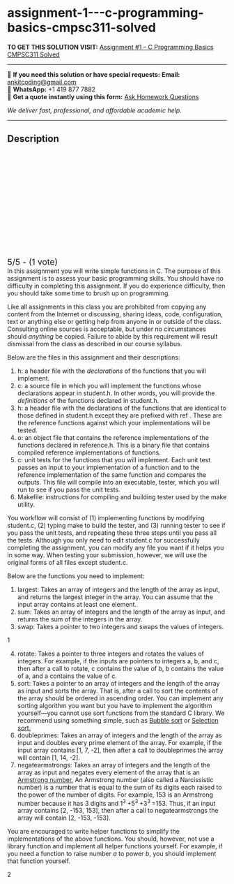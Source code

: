 # assignment-1---c-programming-basics-cmpsc311-solved
**TO GET THIS SOLUTION VISIT:** [Assignment #1 – C Programming Basics CMPSC311 Solved](https://www.ankitcodinghub.com/product/assignment-1-c-programming-basics-cmpsc311-solved/)


---

📩 **If you need this solution or have special requests:** **Email:** ankitcoding@gmail.com  
📱 **WhatsApp:** +1 419 877 7882  
📄 **Get a quote instantly using this form:** [Ask Homework Questions](https://www.ankitcodinghub.com/services/ask-homework-questions/)

*We deliver fast, professional, and affordable academic help.*

---

<h2>Description</h2>



<div class="kk-star-ratings kksr-auto kksr-align-center kksr-valign-top" data-payload="{&quot;align&quot;:&quot;center&quot;,&quot;id&quot;:&quot;85581&quot;,&quot;slug&quot;:&quot;default&quot;,&quot;valign&quot;:&quot;top&quot;,&quot;ignore&quot;:&quot;&quot;,&quot;reference&quot;:&quot;auto&quot;,&quot;class&quot;:&quot;&quot;,&quot;count&quot;:&quot;1&quot;,&quot;legendonly&quot;:&quot;&quot;,&quot;readonly&quot;:&quot;&quot;,&quot;score&quot;:&quot;5&quot;,&quot;starsonly&quot;:&quot;&quot;,&quot;best&quot;:&quot;5&quot;,&quot;gap&quot;:&quot;4&quot;,&quot;greet&quot;:&quot;Rate this product&quot;,&quot;legend&quot;:&quot;5\/5 - (1 vote)&quot;,&quot;size&quot;:&quot;24&quot;,&quot;title&quot;:&quot;Assignment #1 - C Programming Basics  CMPSC311 Solved&quot;,&quot;width&quot;:&quot;138&quot;,&quot;_legend&quot;:&quot;{score}\/{best} - ({count} {votes})&quot;,&quot;font_factor&quot;:&quot;1.25&quot;}">

<div class="kksr-stars">

<div class="kksr-stars-inactive">
            <div class="kksr-star" data-star="1" style="padding-right: 4px">


<div class="kksr-icon" style="width: 24px; height: 24px;"></div>
        </div>
            <div class="kksr-star" data-star="2" style="padding-right: 4px">


<div class="kksr-icon" style="width: 24px; height: 24px;"></div>
        </div>
            <div class="kksr-star" data-star="3" style="padding-right: 4px">


<div class="kksr-icon" style="width: 24px; height: 24px;"></div>
        </div>
            <div class="kksr-star" data-star="4" style="padding-right: 4px">


<div class="kksr-icon" style="width: 24px; height: 24px;"></div>
        </div>
            <div class="kksr-star" data-star="5" style="padding-right: 4px">


<div class="kksr-icon" style="width: 24px; height: 24px;"></div>
        </div>
    </div>

<div class="kksr-stars-active" style="width: 138px;">
            <div class="kksr-star" style="padding-right: 4px">


<div class="kksr-icon" style="width: 24px; height: 24px;"></div>
        </div>
            <div class="kksr-star" style="padding-right: 4px">


<div class="kksr-icon" style="width: 24px; height: 24px;"></div>
        </div>
            <div class="kksr-star" style="padding-right: 4px">


<div class="kksr-icon" style="width: 24px; height: 24px;"></div>
        </div>
            <div class="kksr-star" style="padding-right: 4px">


<div class="kksr-icon" style="width: 24px; height: 24px;"></div>
        </div>
            <div class="kksr-star" style="padding-right: 4px">


<div class="kksr-icon" style="width: 24px; height: 24px;"></div>
        </div>
    </div>
</div>


<div class="kksr-legend" style="font-size: 19.2px;">
            5/5 - (1 vote)    </div>
    </div>
In this assignment you will write simple functions in C. The purpose of this assignment is to assess your basic programming skills. You should have no difficulty in completing this assignment. If you do experience difficulty, then you should take some time to brush up on programming.

Like all assignments in this class you are prohibited from copying any content from the Internet or discussing, sharing ideas, code, configuration, text or anything else or getting help from anyone in or outside of the class. Consulting online sources is acceptable, but under no circumstances should <em>anything </em>be copied. Failure to abide by this requirement will result dismissal from the class as described in our course syllabus.

Below are the files in this assignment and their descriptions:

<ol>
<li>h: a header file with the <em>declarations </em>of the functions that you will implement.</li>
<li>c: a source file in which you will implement the functions whose declarations appear in student.h. In other words, you will provide the <em>definitions </em>of the functions declared in student.h.</li>
<li>h: a header file with the declarations of the functions that are identical to those defined in student.h except they are prefixed with ref . These are the reference functions against which your implementations will be tested.</li>
<li>o: an object file that contains the reference implementations of the functions declared in reference.h. This is a binary file that contains compiled reference implementations of functions.</li>
<li>c: unit tests for the functions that you will implement. Each unit test passes an input to your implementation of a function and to the reference implementation of the same function and compares the outputs. This file will compile into an executable, tester, which you will run to see if you pass the unit tests.</li>
<li>Makefile: instructions for compiling and building tester used by the make utility.</li>
</ol>
You workflow will consist of (1) implementing functions by modifying student.c, (2) typing make to build the tester, and (3) running tester to see if you pass the unit tests, and repeating these three steps until you pass all the tests. Although you only need to edit student.c for successfully completing the assignment, you can modify any file you want if it helps you in some way. When testing your submission, however, we will use the original forms of all files except student.c.

Below are the functions you need to implement:

<ol>
<li>largest: Takes an array of integers and the length of the array as input, and returns the largest integer in the array. You can assume that the input array contains at least one element.</li>
<li>sum: Takes an array of integers and the length of the array as input, and returns the sum of the integers in the array.</li>
<li>swap: Takes a pointer to two integers and swaps the values of integers.</li>
</ol>
1

<ol start="4">
<li>rotate: Takes a pointer to three integers and rotates the values of integers. For example, if the inputs are pointers to integers a, b, and c, then after a call to rotate, c contains the value of b, b contains the value of a, and a contains the value of c.</li>
<li>sort: Takes a pointer to an array of integers and the length of the array as input and sorts the array. That is, after a call to sort the contents of the array should be ordered in ascending order. You can implement any sorting algorithm you want but you have to implement the algorithm yourself—you cannot use sort functions from the standard C library. We recommend using something simple, such as <a href="https://en.wikipedia.org/wiki/Bubble_sort">Bubble sort</a> or <a href="https://en.wikipedia.org/wiki/Selection_sort">Selection sort.</a></li>
<li>doubleprimes: Takes an array of integers and the length of the array as input and doubles every prime element of the array. For example, if the input array contains [1, 7, -2], then after a call to doubleprimes the array will contain [1, 14, -2].</li>
<li>negatearmstrongs: Takes an array of integers and the length of the array as input and negates every element of the array that is an <a href="https://en.wikipedia.org/wiki/Narcissistic_number">Armstrong number.</a> An Armstrong number (also called a Narcissistic number) is a number that is equal to the sum of its digits each raised to the power of the number of digits. For example, 153 is an Armstrong number because it has 3 digits and 1<sup>3 </sup>+5<sup>3 </sup>+3<sup>3 </sup>=153. Thus, if an input array contains [2, -153, 153], then after a call to negatearmstrongs the array will contain [2, -153, -153].</li>
</ol>
You are encouraged to write helper functions to simplify the implementations of the above functions. You should, however, not use a library function and implement all helper functions yourself. For example, if you need a function to raise number <em>a </em>to power <em>b</em>, you should implement that function yourself.

2
